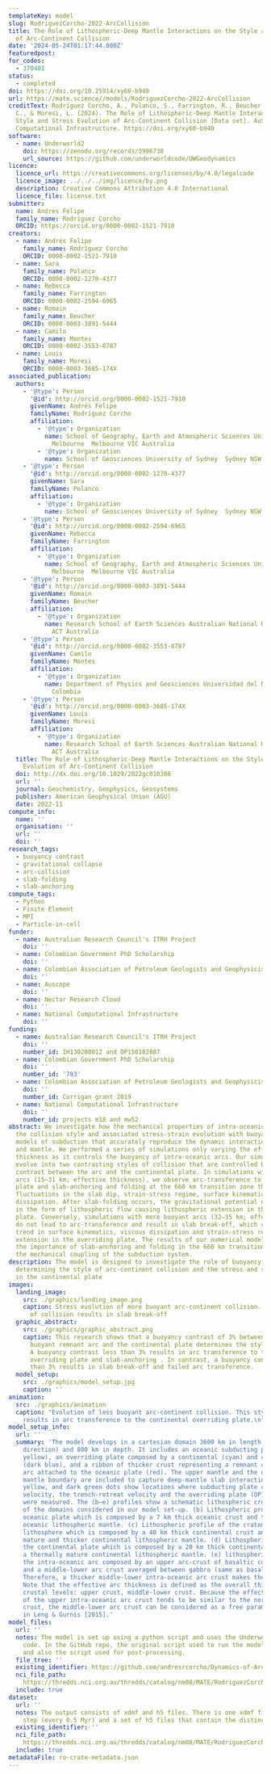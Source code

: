 ```yaml
---
templateKey: model
slug: RodriguezCorcho-2022-ArcCollision
title: The Role of Lithospheric-Deep Mantle Interactions on the Style and Stress Evolution
  of Arc-Continent Collision
date: '2024-05-24T01:17:44.000Z'
featuredpost:
for_codes:
  - 370401
status:
  - completed
doi: https://doi.org/10.25914/xy60-b940
url: https://mate.science//models/RodriguezCorcho-2022-ArcCollision
creditText: Rodríguez Corcho, A., Polanco, S., Farrington, R., Beucher, R., Montes,
  C., & Moresi, L. (2024). The Role of Lithospheric-Deep Mantle Interactions on the
  Style and Stress Evolution of Arc-Continent Collision [Data set]. AuScope, National
  Computational Infrastructure. https://doi.org/xy60-b940
software:
  - name: Underworld2
    doi: https://zenodo.org/records/3996738
    url_source: https://github.com/underworldcode/UWGeodynamics
licence:
  licence_url: https://creativecommons.org/licenses/by/4.0/legalcode
  licence_image: ../../../img/licence/by.png
  description: Creative Commons Attribution 4.0 International
  licence_file: license.txt
submitter:
  name: Andres Felipe
  family_name: Rodriguez Corcho
  ORCID: https://orcid.org/0000-0002-1521-7910
creators:
  - name: Andrés Felipe
    family_name: Rodríguez Corcho
    ORCID: 0000-0002-1521-7910
  - name: Sara
    family_name: Polanco
    ORCID: 0000-0002-1270-4377
  - name: Rebecca
    family_name: Farrington
    ORCID: 0000-0002-2594-6965
  - name: Romain
    family_name: Beucher
    ORCID: 0000-0003-3891-5444
  - name: Camilo
    family_name: Montes
    ORCID: 0000-0002-3553-0787
  - name: Louis
    family_name: Moresi
    ORCID: 0000-0003-3685-174X
associated_publication:
  authors:
    - '@type': Person
      '@id': http://orcid.org/0000-0002-1521-7910
      givenName: Andrés Felipe
      familyName: Rodríguez Corcho
      affiliation:
        - '@type': Organization
          name: School of Geography, Earth and Atmospheric Sciences University of
            Melbourne  Melbourne VIC Australia
        - '@type': Organization
          name: School of Geosciences University of Sydney  Sydney NSW Australia
    - '@type': Person
      '@id': http://orcid.org/0000-0002-1270-4377
      givenName: Sara
      familyName: Polanco
      affiliation:
        - '@type': Organization
          name: School of Geosciences University of Sydney  Sydney NSW Australia
    - '@type': Person
      '@id': http://orcid.org/0000-0002-2594-6965
      givenName: Rebecca
      familyName: Farrington
      affiliation:
        - '@type': Organization
          name: School of Geography, Earth and Atmospheric Sciences University of
            Melbourne  Melbourne VIC Australia
    - '@type': Person
      '@id': http://orcid.org/0000-0003-3891-5444
      givenName: Romain
      familyName: Beucher
      affiliation:
        - '@type': Organization
          name: Research School of Earth Sciences Australian National University  Canberra
            ACT Australia
    - '@type': Person
      '@id': http://orcid.org/0000-0002-3553-0787
      givenName: Camilo
      familyName: Montes
      affiliation:
        - '@type': Organization
          name: Department of Physics and Geosciences Universidad del Norte  Barranquilla
            Colombia
    - '@type': Person
      '@id': http://orcid.org/0000-0003-3685-174X
      givenName: Louis
      familyName: Moresi
      affiliation:
        - '@type': Organization
          name: Research School of Earth Sciences Australian National University  Canberra
            ACT Australia
  title: The Role of Lithospheric‐Deep Mantle Interactions on the Style and Stress
    Evolution of Arc‐Continent Collision
  doi: http://dx.doi.org/10.1029/2022gc010386
  url: ''
  journal: Geochemistry, Geophysics, Geosystems
  publisher: American Geophysical Union (AGU)
  date: 2022-11
compute_info:
  name: ''
  organisation: ''
  url: ''
  doi: ''
research_tags:
  - buoyancy contrast
  - gravitational collapse
  - arc-collision
  - slab-folding
  - slab-anchoring
compute_tags:
  - Python
  - Finite Element
  - MPI
  - Particle-in-cell
funder:
  - name: Australian Research Council's ITRH Project
    doi: ''
  - name: Colombian Government PhD Scholarship
    doi: ''
  - name: Colombian Association of Petroleum Geologists and Geophysicists
    doi: ''
  - name: Auscope
    doi: ''
  - name: Nectar Research Cloud
    doi: ''
  - name: National Computational Infrastructure
    doi: ''
funding:
  - name: Australian Research Council's ITRH Project
    doi: ''
    number_id: IH130200012 and DP150102887
  - name: Colombian Government PhD Scholarship
    doi: ''
    number_id: '783'
  - name: Colombian Association of Petroleum Geologists and Geophysicists
    doi: ''
    number_id: Corrigan grant 2019
  - name: National Computational Infrastructure
    doi: ''
    number_id: projects m18 and mw52
abstract: We investigate how the mechanical properties of intra-oceanic arcs affect
  the collision style and associated stress-strain evolution with buoyancy-driven
  models of subduction that accurately reproduce the dynamic interaction of the lithosphere
  and mantle. We performed a series of simulations only varying the effective arc
  thickness as it controls the buoyancy of intra-oceanic arcs. Our simulations spontaneously
  evolve into two contrasting styles of collision that are controlled by a 3% density
  contrast between the arc and the continental plate. In simulations with less buoyant
  arcs (15–31 km; effective thickness), we observe arc-transference to the overriding
  plate and slab-anchoring and folding at the 660 km transition zone that result in
  fluctuations in the slab dip, strain-stress regime, surface kinematics, and viscous
  dissipation. After slab-folding occurs, the gravitational potential energy is dissipated
  in the form of lithospheric flow causing lithospheric extension in the overriding
  plate. Conversely, simulations with more buoyant arcs (32–35 km; effective thickness)
  do not lead to arc-transference and result in slab break-off, which causes an asymptotic
  trend in surface kinematics, viscous dissipation and strain-stress regime, and lithospheric
  extension in the overriding plate. The results of our numerical modeling highlight
  the importance of slab-anchoring and folding in the 660 km transition zone on increasing
  the mechanical coupling of the subduction system.
description: The model is designed to investigate the role of buoyancy contrasts in
  determining the style of arc-continent collision and the stress and strain evolution
  in the continental plate
images:
  landing_image:
    src: ./graphics/landing_image.png
    caption: Stress evolution of more buoyant arc-continent collision. This style
      of collision results in slab break-off
  graphic_abstract:
    src: ./graphics/graphic_abstract.png
    caption: This research shows that a buoyancy contrast of 3% between the colliding
      buoyant remnant arc and the continental plate determines the style of collision.
      A buoyancy contrast less than 3% results in arc transference to the continental
      overriding plate and slab-anchoring . In contrast, a buoyancy contrast more
      than 3% results in slab break-off and failed arc transference.
  model_setup:
    src: ./graphics/model_setup.jpg
    caption: ''
animation:
  src: ./graphics/animation
  caption: "Evolution of less buoyant arc-continent collision. This style of collision
    results in arc transference to the continental overriding plate.\n"
model_setup_info:
  url: ''
  summary: 'The model develops in a cartesian domain 3600 km in length (in the horizontal
    direction) and 800 km in depth. It includes an oceanic subducting plate (dark
    yellow), an overriding plate composed by a continental (cyan) and cratonic domain
    (dark blue), and a ribbon of thicker crust representing a remnant = intra-oceanic
    arc attached to the oceanic plate (red). The upper mantle and the upper-lower
    mantle boundary are included to capture deep-mantle slab interactions. Orange,
    yellow, and dark green dots show locations where subducting plate convergence
    velocity, the trench-retreat velocity and the overriding plate (OP) retreat velocity
    were measured. The (b–e) profiles show a schematic lithospheric cross-section
    of the domains considered in our model set-up. (b) Lithospheric profile of the
    oceanic plate which is composed by a 7 km thick oceanic crust and the cold-brittle
    oceanic lithospheric mantle. (c) Lithospheric profile of the cratonic continental
    lithosphere which is composed by a 40 km thick continental crust and a thermally
    mature and thicker continental lithospheric mantle. (d) Lithospheric profile of
    the continental plate which is composed by a 20 km thick continental crust and
    a thermally mature continental lithospheric mantle. (e) lithospheric profile of
    the intra-oceanic arc composed by an upper arc-crust of basaltic composition,
    and a middle-lower arc crust averaged between gabbro (same as basalt) and tonalite.
    Therefore, a thicker middle-lower intra-oceanic arc crust makes the arc more buoyant.
    Note that the effective arc thickness is defined as the overall thickness of all
    crustal levels: upper crust, middle-lower crust. Because the effective thickness
    of the upper intra-oceanic arc crust tends to be similar to the normal oceanic
    crust, the middle-lower arc crust can be considered as a free parameter as implemented
    in Leng & Gurnis [2015].'
model_files:
  url: ''
  notes: The model is set up using a python script and uses the Underworld 2 geodynamic
    code. In the GitHub repo, the original script used to run the model is available,
    and also the script used for post-processing.
  file_tree: ''
  existing_identifier: https://github.com/andresrcorcho/Dynamics-of-Arc-Continent-Collision
  nci_file_path: 
    https://thredds.nci.org.au/thredds/catalog/nm08/MATE/RodriguezCorcho-2022-ArcCollision/catalog.html
  include: true
dataset:
  url: ''
  notes: The output consists of xdmf and h5 files. There is one xdmf file per time
    step (every 0.5 Myr) and a set of h5 files that contain the distinct model properties.
  existing_identifier: ''
  nci_file_path: 
    https://thredds.nci.org.au/thredds/catalog/nm08/MATE/RodriguezCorcho-2022-ArcCollision/catalog.html
  include: true
metadataFile: ro-crate-metadata.json
---
```

